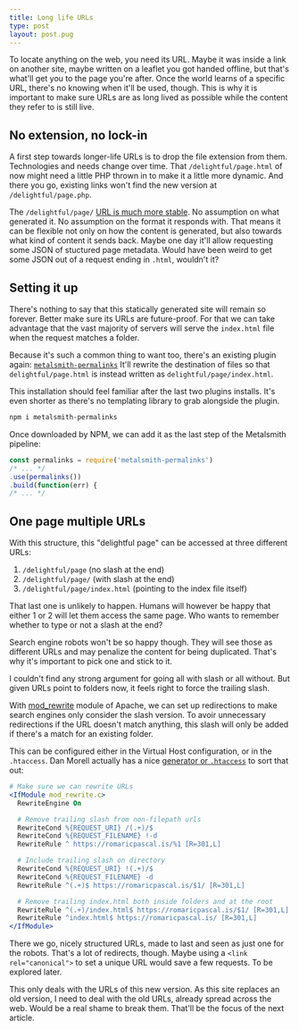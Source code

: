 ```yaml
---
title: Long life URLs
type: post
layout: post.pug
---
```

To locate anything on the web, you need its URL. Maybe it was inside a link on another site, maybe written on a leaflet you got handed offline, but that's what'll get you to the page you're after. Once the world learns of a specific URL, there's no knowing when it'll be used, though. This is why it is important to make sure URLs are as long lived as possible while the content they refer to is still live.

No extension, no lock-in
---
A first step towards longer-life URLs is to drop the file extension from them.
Technologies and needs change over time. That `/delightful/page.html` of now might need a little PHP thrown in to make it a little more dynamic. And there you go, existing links won't find the new version at `/delightful/page.php`. 

The `/delightful/page/` [URL is much more stable][cool-uri-dont-change]. No assumption on what generated it. No assumption on the format it responds with. That means it can be flexible not only on how the content is generated, but also towards what kind of content it sends back. Maybe one day it'll allow requesting some JSON of stuctured page metadata. Would have been weird to get some JSON out of a request ending in `.html`, wouldn't it?

Setting it up
---
There's nothing to say that this statically generated site will remain so forever. Better make sure its URLs are future-proof. For that we can take advantage that the vast majority of servers will serve the `index.html` file when the request matches a folder.

Because it's such a common thing to want too, there's an existing plugin again: [`metalsmith-permalinks`][metalsmith-permalinks] It'll rewrite the destination of files so that `delightful/page.html` is instead written as `delightful/page/index.html`.

This installation should feel familiar after the last two plugins installs. It's even shorter as there's no templating library to grab alongside the plugin.

```sh
npm i metalsmith-permalinks
```

Once downloaded by NPM, we can add it as the last step of the Metalsmith pipeline:

```js
const permalinks = require('metalsmith-permalinks')
/* ... */
.use(permalinks())
.build(function(err) {
/* ... */
```

One page multiple URLs
---

With this structure, this "delightful page" can be accessed at three different URLs:

1. `/delightful/page` (no slash at the end)
2. `/delightful/page/` (with slash at the end)
3. `/delightful/page/index.html` (pointing to the index file itself)

That last one is unlikely to happen. Humans will however be happy that either 1 or 2 will let them access the same page. Who wants to remember whether to type or not a slash at the end?

Search engine robots won't be so happy though. They will see those as different URLs and may penalize the content for being duplicated. That's why it's important to pick one and stick to it.

I couldn't find any strong argument for going all with slash or all without. But given URLs point to folders now, it feels right to force the trailing slash. 

With [mod_rewrite] module of Apache, we can set up redirections to make search engines only consider the slash version. To avoir unnecessary redirections if the URL doesn't match anything, this slash will only be added if there's a match for an existing folder.

This can be configured either in the Virtual Host configuration, or in the `.htaccess`. Dan Morell actually has a nice [generator or `.htaccess`][htaccess-generator] to sort that out:

```apache
# Make sure we can rewrite URLs
<IfModule mod_rewrite.c>
  RewriteEngine On

  # Remove trailing slash from non-filepath urls
  RewriteCond %{REQUEST_URI} /(.+)/$
  RewriteCond %{REQUEST_FILENAME} !-d
  RewriteRule ^ https://romaricpascal.is/%1 [R=301,L]

  # Include trailing slash on directory
  RewriteCond %{REQUEST_URI} !(.+)/$
  RewriteCond %{REQUEST_FILENAME} -d
  RewriteRule ^(.+)$ https://romaricpascal.is/$1/ [R=301,L]

  # Remove trailing index.html both inside folders and at the root
  RewriteRule ^(.+)/index.html$ https://romaricpascal.is/$1/ [R=301,L]
  RewriteRule ^index.html$ https://romaricpascal.is/ [R=301,L]
</IfModule>
```

There we go, nicely structured URLs, made to last and seen as just one for the robots. That's a lot of redirects, though. Maybe using a `<link rel="canonical">` to set a unique URL would save a few requests. To be explored later.

This only deals with the URLs of this new version. As this site replaces an old version, I need to deal with the old URLs, already spread across the web. Would be a real shame to break them. That'll be the focus of the next article.

[cool-uri-dont-change]: https://www.w3.org/Provider/Style/URI
[metalsmith-permalinks]: https://github.com/segmentio/metalsmith-permalinks
[mod_rewrite]: https://httpd.apache.org/docs/current/mod/mod_rewrite.html
[htaccess-generator]: https://www.danielmorell.com/tools/htaccess/redirect-generator
